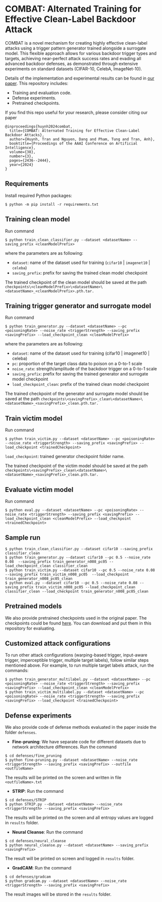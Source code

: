 # COMBAT: Alternated Training for Effective Clean-Label Backdoor Attack

COMBAT is a novel mechanism for creating highly effective clean-label attacks using a trigger pattern generator trained alongside a surrogate model. This flexible approach allows for various backdoor trigger types and targets, achieving near-perfect attack success rates and evading all advanced backdoor defenses, as demonstrated through extensive experiments on standard datasets (CIFAR-10, CelebA, ImageNet-10).

Details of the implementation and experimental results can be found in [our paper](https://ojs.aaai.org/index.php/AAAI/article/view/28019). This repository includes:

- Training and evaluation code.
- Defense experiments.
- Pretrained checkpoints.

If you find this repo useful for your research, please consider citing our paper
```
@inproceedings{huynh2024combat,
  title={COMBAT: Alternated Training for Effective Clean-Label Backdoor Attacks},
  author={Huynh, Tran and Nguyen, Dang and Pham, Tung and Tran, Anh},
  booktitle={Proceedings of the AAAI Conference on Artificial Intelligence},
  volume={38},
  number={3},
  pages={2436--2444},
  year={2024}
}
```

## Requirements
Install required Python packages:
```
$ python -m pip install -r requirements.txt
```
## Training clean model
Run command
```
$ python train_clean_classifier.py --dataset <datasetName> --saving_prefix <cleanModelPrefix>
```

where the parameters are as following:
- `dataset`: name of the dataset used for training (`cifar10` | `imagenet10` | `celeba`)
- `saving_prefix`: prefix for saving the trained clean model checkpoint
  
The trained checkpoint of the clean model should be saved at the path `checkpoints\<cleanModelPrefix>\<datasetName>\<datasetName>_<cleanModelPrefix>.pth.tar.`


## Training trigger generator and surrogate model 
Run command
```
$ python train_generator.py --dataset <datasetName> --pc <poisoningRate> --noise_rate <triggerStrength> --saving_prefix <savingPrefix> --load_checkpoint_clean <cleanModelPrefix>
``` 

where the parameters are as following:
- `dataset`: name of the dataset used for training (cifar10 | imagenet10 | celeba)
- `pc`: proportion of the target class data to poison on a 0-to-1 scale
- `noise_rate`: strength/amplitude of the backdoor trigger on a 0-to-1 scale
- `saving_prefix`: prefix for saving the trained generator and surrogate model checkpoint
- `load_checkpoint_clean`: prefix of the trained clean model checkpoint

The trained checkpoint of the generator and surrogate model should be saved at the path `checkpoints\<savingPrefix>_clean\<datasetName>\<datasetName>_<savingPrefix>_clean.pth.tar.`

## Train victim model
Run command
```
$ python train_victim.py --dataset <datasetName> --pc <poisoningRate> --noise_rate <triggerStrength> --saving_prefix <savingPrefix> --load_checkpoint <trainedCheckpoint>
```
`load_checkpoint`: trained generator checkpoint folder name.

The trained checkpoint of the victim model should be saved at the path `checkpoints\<savingPrefix>_clean\<datasetName>\<datasetName>_<savingPrefix>_clean.pth.tar.`
## Evaluate victim model
Run command
```
$ python eval.py --dataset <datasetName> --pc <poisoningRate> --noise_rate <triggerStrength> --saving_prefix <savingPrefix> --load_checkpoint_clean <cleanModelPrefix> --load_checkpoint <trainedCheckpoint>
```
## Sample run
```
$ python train_clean_classifier.py --dataset cifar10 --saving_prefix classifier_clean
$ python train_generator.py --dataset cifar10 --pc 0.5 --noise_rate 0.08  --saving_prefix train_generator_n008_pc05 --load_checkpoint_clean classifier_clean
$ python train_victim.py --dataset cifar10 --pc 0.5 --noise_rate 0.08 --saving_prefix train_victim_n008_pc05  --load_checkpoint train_generator_n008_pc05_clean
$ python eval.py --dataset cifar10 --pc 0.5 --noise_rate 0.08 --saving_prefix train_victim_n008_pc05 --load_checkpoint_clean classifier_clean --load_checkpoint train_generator_n008_pc05_clean
```
## Pretrained models
We also provide pretrained checkpoints used in the original paper. The checkpoints could be found [here](https://drive.google.com/drive/folders/1YnHTkeSiOzRlXbjd6OKLs9jXHWSikATQ?usp=sharing). You can download and put them in this repository for evaluating.

## Customized attack configurations
To run other attack configurations (warping-based trigger, input-aware trigger, imperceptible trigger, multiple target labels), follow similar steps mentioned above. For example, to run multiple target labels attack, run the commands:
```
$ python train_generator_multilabel.py --dataset <datasetName> --pc <poisoningRate> --noise_rate <triggerStrength> --saving_prefix <savingPrefix> --load_checkpoint_clean <cleanModelPrefix>
$ python train_victim_multilabel.py --dataset <datasetName> --pc <poisoningRate> --noise_rate <triggerStrength> --saving_prefix <savingPrefix> --load_checkpoint <trainedCheckpoint>
```
## Defense experiments
We also provide code of defense methods evaluated in the paper inside the folder `defenses`.
- **Fine-pruning**: We have separate code for different datasets due to network architecture differences. Run the command
```
$ cd defenses/fine_pruning
$ python fine-pruning.py --dataset <datasetName> --noise_rate <triggerStrength> --saving_prefix <savingPrefix> --outfile <outfileName>
```
The results will be printed on the screen and written in file `<outfileName>.txt`
- **STRIP**: Run the command
```
$ cd defenses/STRIP
$ python STRIP.py --dataset <datasetName> --noise_rate <triggerStrength> --saving_prefix <savingPrefix>
```
The results will be printed on the screen and all entropy values are logged in `results` folder.
- **Neural Cleanse**: Run the command
```
$ cd defenses/neural_cleanse
$ python neural_cleanse.py --dataset <datasetName> --saving_prefix <savingPrefix>
```
The result will be printed on screen and logged in `results` folder.
- **GradCAM**: Run the command
```
$ cd defenses/gradcam
$ python gradcam.py --dataset <datasetName> --noise_rate <triggerStrength> --saving_prefix <savingPrefix>
```
The result images will be stored in the `results` folder.
